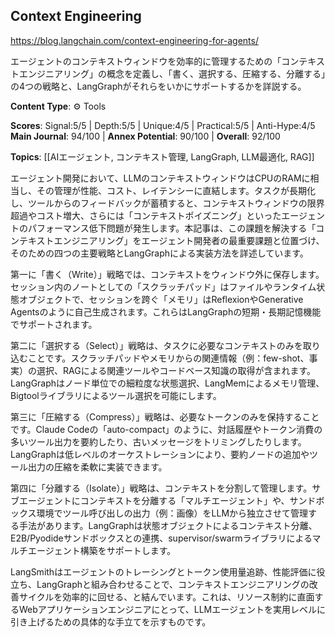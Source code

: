 ## Context Engineering

https://blog.langchain.com/context-engineering-for-agents/

エージェントのコンテキストウィンドウを効率的に管理するための「コンテキストエンジニアリング」の概念を定義し、「書く、選択する、圧縮する、分離する」の4つの戦略と、LangGraphがそれらをいかにサポートするかを詳説する。

**Content Type**: ⚙️ Tools

**Scores**: Signal:5/5 | Depth:5/5 | Unique:4/5 | Practical:5/5 | Anti-Hype:4/5
**Main Journal**: 94/100 | **Annex Potential**: 90/100 | **Overall**: 92/100

**Topics**: [[AIエージェント, コンテキスト管理, LangGraph, LLM最適化, RAG]]

エージェント開発において、LLMのコンテキストウィンドウはCPUのRAMに相当し、その管理が性能、コスト、レイテンシーに直結します。タスクが長期化し、ツールからのフィードバックが蓄積すると、コンテキストウィンドウの限界超過やコスト増大、さらには「コンテキストポイズニング」といったエージェントのパフォーマンス低下問題が発生します。本記事は、この課題を解決する「コンテキストエンジニアリング」をエージェント開発者の最重要課題と位置づけ、そのための四つの主要戦略とLangGraphによる実装方法を詳述しています。

第一に「書く（Write）」戦略では、コンテキストをウィンドウ外に保存します。セッション内のノートとしての「スクラッチパッド」はファイルやランタイム状態オブジェクトで、セッションを跨ぐ「メモリ」はReflexionやGenerative Agentsのように自己生成されます。これらはLangGraphの短期・長期記憶機能でサポートされます。

第二に「選択する（Select）」戦略は、タスクに必要なコンテキストのみを取り込むことです。スクラッチパッドやメモリからの関連情報（例：few-shot、事実）の選択、RAGによる関連ツールやコードベース知識の取得が含まれます。LangGraphはノード単位での細粒度な状態選択、LangMemによるメモリ管理、Bigtoolライブラリによるツール選択を可能にします。

第三に「圧縮する（Compress）」戦略は、必要なトークンのみを保持することです。Claude Codeの「auto-compact」のように、対話履歴やトークン消費の多いツール出力を要約したり、古いメッセージをトリミングしたりします。LangGraphは低レベルのオーケストレーションにより、要約ノードの追加やツール出力の圧縮を柔軟に実装できます。

第四に「分離する（Isolate）」戦略は、コンテキストを分割して管理します。サブエージェントにコンテキストを分離する「マルチエージェント」や、サンドボックス環境でツール呼び出しの出力（例：画像）をLLMから独立させて管理する手法があります。LangGraphは状態オブジェクトによるコンテキスト分離、E2B/Pyodideサンドボックスとの連携、supervisor/swarmライブラリによるマルチエージェント構築をサポートします。

LangSmithはエージェントのトレーシングとトークン使用量追跡、性能評価に役立ち、LangGraphと組み合わせることで、コンテキストエンジニアリングの改善サイクルを効率的に回せる、と結んでいます。これは、リソース制約に直面するWebアプリケーションエンジニアにとって、LLMエージェントを実用レベルに引き上げるための具体的な手立てを示すものです。

